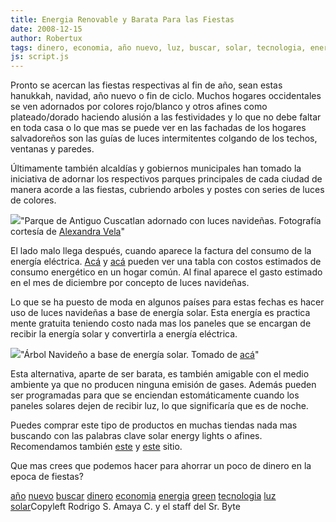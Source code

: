 ```yaml
---
title: Energia Renovable y Barata Para las Fiestas
date: 2008-12-15
author: Robertux
tags: dinero, economia, año nuevo, luz, buscar, solar, tecnologia, energia, green
js: script.js
---
```


Pronto se acercan las fiestas respectivas al fin de año, sean estas
      hanukkah, navidad, año nuevo o fin de ciclo. Muchos hogares occidentales se ven adornados por
      colores rojo/blanco y otros afines como plateado/dorado haciendo alusión a las festividades y
      lo que no debe faltar en toda casa o lo que mas se puede ver en las fachadas de los hogares
      salvadoreños son las guías de luces intermitentes colgando de los techos, ventanas y
      paredes.

Últimamente también alcaldías y gobiernos municipales han
      tomado la iniciativa de adornar los respectivos parques principales de cada ciudad de manera
      acorde a las fiestas, cubriendo arboles y postes con series de luces de colores.

[![](http://2.bp.blogspot.com/_jH77WNrMVRA/SUSxOgF9IxI/AAAAAAAAFOY/A1aSXNPzJCE/s400/dsc00490.jpg)](http://2.bp.blogspot.com/_jH77WNrMVRA/SUSxOgF9IxI/AAAAAAAAFOY/A1aSXNPzJCE/s1600-h/dsc00490.jpg)"Parque de Antiguo Cuscatlan
      adornado con luces navideñas. Fotografía cortesía de [Alexandra Vela](http://dulcelimonpartido.blogspot.com/)"

El lado malo llega después, cuando aparece la factura del
      consumo de la energía eléctrica. [Acá](http://advisor.lbl.gov/apusage.html) y [acá](http://4.bp.blogspot.com/_jH77WNrMVRA/SUSx8Wygb8I/AAAAAAAAFOg/V1_C6e3_CLY/s1600-h/LEDLights2.jpg)
      pueden ver una tabla con costos estimados de consumo energético en un hogar común. Al final
      aparece el gasto estimado en el mes de diciembre por concepto de luces navideñas.

Lo que se ha puesto de moda en algunos países para estas fechas es hacer uso
      de luces navideñas a base de energía
      solar. Esta energía es practica mente gratuita teniendo costo nada mas los
      paneles que se encargan de recibir la energía solar y convertirla a energía eléctrica.

[![](http://3.bp.blogspot.com/_jH77WNrMVRA/SUS4S22V1qI/AAAAAAAAFOo/4stOFQpwp4s/s400/solar+energy+xmas+tree.jpg)](http://3.bp.blogspot.com/_jH77WNrMVRA/SUS4S22V1qI/AAAAAAAAFOo/4stOFQpwp4s/s1600-h/solar+energy+xmas+tree.jpg)"Árbol Navideño a base de
      energía solar. Tomado de [acá](http://flickr.com/photos/ubiqua/3079574237/in/photostream/)"

Esta alternativa, aparte de ser barata,
      es también amigable con el medio ambiente ya que no producen ninguna emisión de gases. Además
      pueden ser programadas para que se enciendan estomáticamente cuando los paneles solares dejen
      de recibir luz, lo que significaría que es de noche.

Puedes comprar
      este tipo de productos en muchas tiendas nada mas buscando con las palabras clave solar energy lights o afines. Recomendamos también
      [este](http://www.siliconsolar.com/solar-christmas-lights.html) y [este](http://mysolarshop.com/holiday.html) sitio.

Que mas crees que podemos hacer para ahorrar un poco
      de dinero en la epoca de fiestas?

[año](http://www.blogalaxia.com/tags/ano) [nuevo](http://www.blogalaxia.com/tags/nuevo) [buscar](http://www.blogalaxia.com/tags/buscar) [dinero](http://www.blogalaxia.com/tags/dinero) [economia](http://www.blogalaxia.com/tags/economia) [energia](http://www.blogalaxia.com/tags/energia) [green](http://www.blogalaxia.com/tags/green) [tecnologia](http://www.blogalaxia.com/tags/tecnologia) [luz](http://www.blogalaxia.com/tags/luz) [solar](http://www.blogalaxia.com/tags/solar)Copyleft Rodrigo S. Amaya C. y el staff del Sr.
      Byte
